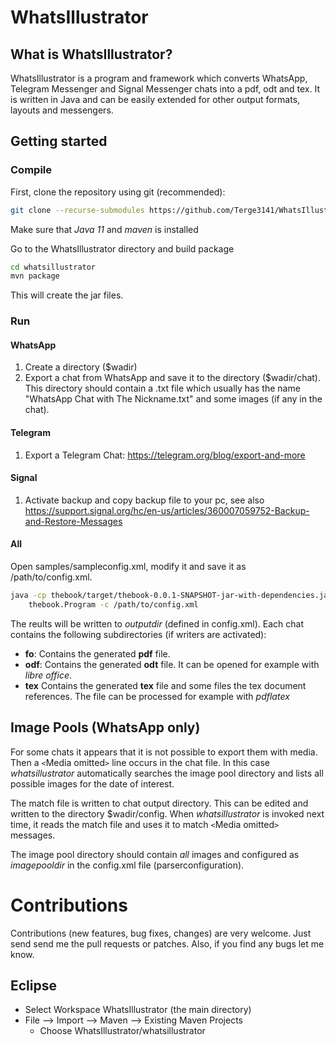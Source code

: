 # WhatsIllustrator

## What is WhatsIllustrator?
WhatsIllustrator is a program and framework which converts WhatsApp, Telegram Messenger and Signal Messenger chats into a pdf, odt and tex. It is written in Java and can be easily extended for other output formats, layouts and messengers.

## Getting started
### Compile
First, clone the repository using git (recommended):

```bash
git clone --recurse-submodules https://github.com/Terge3141/WhatsIllustrator.git
``` 

Make sure that *Java 11* and *maven* is installed

Go to the WhatsIllustrator directory and build package
```bash
cd whatsillustrator
mvn package
```
This will create the jar files.

### Run
#### WhatsApp
1. Create a directory ($wadir)
2. Export a chat from WhatsApp and save it to the directory ($wadir/chat). This directory should contain a .txt file which usually has the name "WhatsApp Chat with The Nickname.txt" and some images (if any in the chat).

#### Telegram
1. Export a Telegram Chat: https://telegram.org/blog/export-and-more

#### Signal
1. Activate backup and copy backup file to your pc, see also https://support.signal.org/hc/en-us/articles/360007059752-Backup-and-Restore-Messages

#### All 
Open samples/sampleconfig.xml, modify it and save it as /path/to/config.xml.

```bash
java -cp thebook/target/thebook-0.0.1-SNAPSHOT-jar-with-dependencies.jar\
	thebook.Program -c /path/to/config.xml
```

The reults will be written to *outputdir* (defined in config.xml). Each chat contains the following subdirectories (if writers are activated):
* **fo**: Contains the generated **pdf** file.
* **odf**: Contains the generated **odt** file. It can be opened for example with *libre office*.
* **tex** Contains the generated **tex** file and some files the tex document references. The file can be processed for example with *pdflatex*

## Image Pools (WhatsApp only)
For some chats it appears that it is not possible to export them with media. Then a `<`Media omitted`>` line occurs in the chat file. In this case *whatsillustrator* automatically searches the image pool directory and lists all possible images for the date of interest.

The match file is written to chat output directory. This can be edited and written to the directory $wadir/config. When *whatsillustrator* is invoked next time, it reads the match file and uses it to match `<`Media omitted`>` messages.

The image pool directory should contain *all* images and configured as *imagepooldir* in the config.xml file (parserconfiguration).

# Contributions
Contributions (new features, bug fixes, changes) are very welcome. Just send send me the pull requests or patches. Also, if you find any bugs let me know.

## Eclipse
* Select Workspace WhatsIllustrator (the main directory)
* File --> Import --> Maven --> Existing Maven Projects
	* Choose WhatsIllustrator/whatsillustrator
